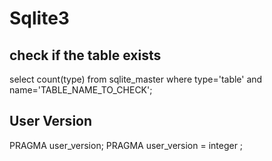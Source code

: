 Sqlite3
=======

check if the table exists
-------------------------
select count(type) from sqlite_master where type='table' and name='TABLE_NAME_TO_CHECK';

User Version
------------
PRAGMA user_version; 
PRAGMA user_version = integer ;
